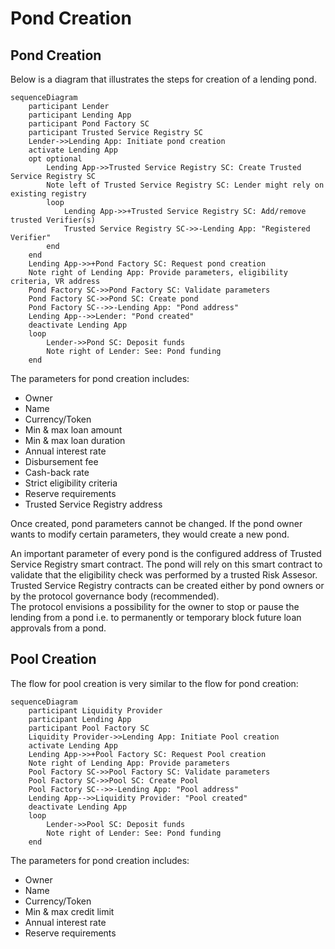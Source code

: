 # Pond Creation

## Pond Creation
Below is a diagram that illustrates the steps for creation of a lending pond.
```mermaid
sequenceDiagram
    participant Lender
    participant Lending App
    participant Pond Factory SC
    participant Trusted Service Registry SC
    Lender->>Lending App: Initiate pond creation
    activate Lending App
    opt optional
        Lending App->>Trusted Service Registry SC: Create Trusted Service Registry SC
        Note left of Trusted Service Registry SC: Lender might rely on existing registry
        loop
            Lending App->>+Trusted Service Registry SC: Add/remove trusted Verifier(s)
            Trusted Service Registry SC->>-Lending App: "Registered Verifier"
        end
    end
    Lending App->>+Pond Factory SC: Request pond creation
    Note right of Lending App: Provide parameters, eligibility criteria, VR address
    Pond Factory SC->>Pond Factory SC: Validate parameters
    Pond Factory SC->>Pond SC: Create pond
    Pond Factory SC-->>-Lending App: "Pond address"
    Lending App-->>Lender: "Pond created"
    deactivate Lending App
    loop
        Lender->>Pond SC: Deposit funds
        Note right of Lender: See: Pond funding
    end
```
The parameters for pond creation includes:
- Owner
- Name
- Currency/Token
- Min & max loan amount
- Min & max loan duration
- Annual interest rate
- Disbursement fee
- Cash-back rate
- Strict eligibility criteria
- Reserve requirements
- Trusted Service Registry address

Once created, pond parameters cannot be changed. If the pond owner wants to modify certain parameters, they would create a new pond.

An important parameter of every pond is the configured address of Trusted Service Registry smart contract. The pond will rely on this smart contract to validate that the eligibility check was performed by a trusted Risk Assesor. Trusted Service Registry contracts can be created either by pond owners or by the protocol governance body (recommended).  
The protocol envisions a possibility for the owner to stop or pause the lending from a pond i.e. to permanently or temporary block future loan approvals from a pond.

## Pool Creation
The flow for pool creation is very similar to the flow for pond creation:
```mermaid
sequenceDiagram
    participant Liquidity Provider
    participant Lending App
    participant Pool Factory SC
    Liquidity Provider->>Lending App: Initiate Pool creation
    activate Lending App
    Lending App->>+Pool Factory SC: Request Pool creation
    Note right of Lending App: Provide parameters
    Pool Factory SC->>Pool Factory SC: Validate parameters
    Pool Factory SC->>Pool SC: Create Pool
    Pool Factory SC-->>-Lending App: "Pool address"
    Lending App-->>Liquidity Provider: "Pool created"
    deactivate Lending App
    loop
        Lender->>Pool SC: Deposit funds
        Note right of Lender: See: Pond funding
    end
```
The parameters for pond creation includes:
- Owner
- Name
- Currency/Token
- Min & max credit limit
- Annual interest rate
- Reserve requirements